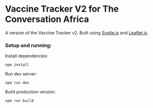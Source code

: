 # Vaccine Tracker V2 for The Conversation Africa

A version of the Vaccine Tracker v2. Built using [Svelte.js](svelte.dev/) and [Leaflet.js](https://leafletjs.com/).

### Setup and running:

Install dependencies:

`npm install`

Run dev server:

`npm run dev`

Build production version:

`npm run build`
